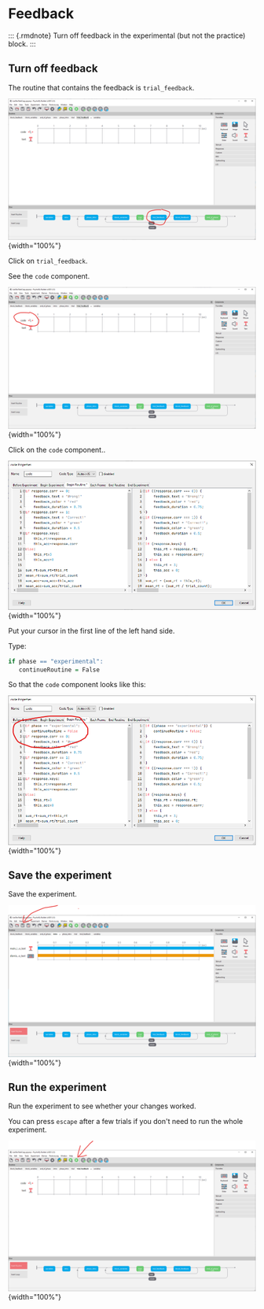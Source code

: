 # Feedback

::: {.rmdnote}
Turn off feedback in the experimental (but not the practice) block.
:::

## Turn off feedback

The routine that contains the feedback is `trial_feedback`. 

![](images/feedback0.png){width="100%"}

Click on `trial_feedback`.

See the `code` component. 

![](images/feedback00.png){width="100%"}

Click on the `code` component..

![](images/feedback1.png){width="100%"}

Put your cursor in the first line of the left hand side.

Type:


```r
if phase == "experimental":
   continueRoutine = False
```

So that the `code` component looks like this:

![](images/feedback2.png){width="100%"}

## Save the experiment

Save the experiment.

![](images/save_button.png){width="100%"}

## Run the experiment

Run the experiment to see whether your changes worked.

You can press `escape` after a few trials if you don't need to run the whole experiment.

![](images/run_button.png){width="100%"}

